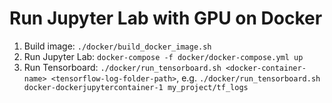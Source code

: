 # Run Jupyter Lab with GPU on Docker

1. Build image: `./docker/build_docker_image.sh`
2. Run Jupyter Lab: `docker-compose -f docker/docker-compose.yml up`
3. Run Tensorboard: `./docker/run_tensorboard.sh <docker-container-name> <tensorflow-log-folder-path>`,
   e.g. `./docker/run_tensorboard.sh docker-dockerjupytercontainer-1 my_project/tf_logs`
